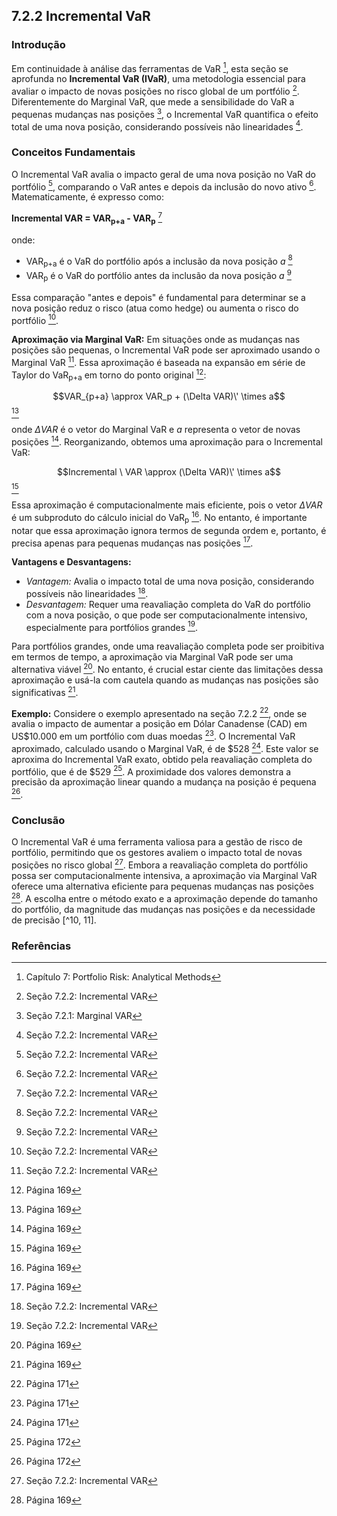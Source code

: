 ## 7.2.2 Incremental VaR

### Introdução
Em continuidade à análise das ferramentas de VaR [^1], esta seção se aprofunda no **Incremental VaR (IVaR)**, uma metodologia essencial para avaliar o impacto de novas posições no risco global de um portfólio [^10]. Diferentemente do Marginal VaR, que mede a sensibilidade do VaR a pequenas mudanças nas posições [^8], o Incremental VaR quantifica o efeito total de uma nova posição, considerando possíveis não linearidades [^10].

### Conceitos Fundamentais
O Incremental VaR avalia o impacto geral de uma nova posição no VaR do portfólio [^10], comparando o VaR antes e depois da inclusão do novo ativo [^10]. Matematicamente, é expresso como:

**Incremental VAR = VAR<sub>p+a</sub> - VAR<sub>p</sub>** [^10]

onde:
*   VAR<sub>p+a</sub> é o VaR do portfólio após a inclusão da nova posição *a* [^10]
*   VAR<sub>p</sub> é o VaR do portfólio antes da inclusão da nova posição *a* [^10]

Essa comparação "antes e depois" é fundamental para determinar se a nova posição reduz o risco (atua como hedge) ou aumenta o risco do portfólio [^10].

**Aproximação via Marginal VaR:**
Em situações onde as mudanças nas posições são pequenas, o Incremental VaR pode ser aproximado usando o Marginal VaR [^10]. Essa aproximação é baseada na expansão em série de Taylor do VaR<sub>p+a</sub> em torno do ponto original [^11]:

$$VAR_{p+a} \approx VAR_p + (\Delta VAR)\' \times a$$ [^11]

onde $\Delta VAR$ é o vetor do Marginal VaR e *a* representa o vetor de novas posições [^11].  Reorganizando, obtemos uma aproximação para o Incremental VaR:

$$Incremental \ VAR \approx (\Delta VAR)\' \times a$$ [^11]

Essa aproximação é computacionalmente mais eficiente, pois o vetor $\Delta VAR$ é um subproduto do cálculo inicial do VaR<sub>p</sub> [^11]. No entanto, é importante notar que essa aproximação ignora termos de segunda ordem e, portanto, é precisa apenas para pequenas mudanças nas posições [^11].

**Vantagens e Desvantagens:**
*   *Vantagem:* Avalia o impacto total de uma nova posição, considerando possíveis não linearidades [^10].
*   *Desvantagem:* Requer uma reavaliação completa do VaR do portfólio com a nova posição, o que pode ser computacionalmente intensivo, especialmente para portfólios grandes [^10].

Para portfólios grandes, onde uma reavaliação completa pode ser proibitiva em termos de tempo, a aproximação via Marginal VaR pode ser uma alternativa viável [^11]. No entanto, é crucial estar ciente das limitações dessa aproximação e usá-la com cautela quando as mudanças nas posições são significativas [^11].

**Exemplo:**
Considere o exemplo apresentado na seção 7.2.2 [^13], onde se avalia o impacto de aumentar a posição em Dólar Canadense (CAD) em US$10.000 em um portfólio com duas moedas [^13]. O Incremental VaR aproximado, calculado usando o Marginal VaR, é de $528 [^13]. Este valor se aproxima do Incremental VaR exato, obtido pela reavaliação completa do portfólio, que é de $529 [^14]. A proximidade dos valores demonstra a precisão da aproximação linear quando a mudança na posição é pequena [^14].

### Conclusão
O Incremental VaR é uma ferramenta valiosa para a gestão de risco de portfólio, permitindo que os gestores avaliem o impacto total de novas posições no risco global [^10]. Embora a reavaliação completa do portfólio possa ser computacionalmente intensiva, a aproximação via Marginal VaR oferece uma alternativa eficiente para pequenas mudanças nas posições [^11]. A escolha entre o método exato e a aproximação depende do tamanho do portfólio, da magnitude das mudanças nas posições e da necessidade de precisão [^10, 11].

### Referências
[^1]: Capítulo 7: Portfolio Risk: Analytical Methods
[^8]: Seção 7.2.1: Marginal VAR
[^10]: Seção 7.2.2: Incremental VAR
[^11]: Página 169
[^13]: Página 171
[^14]: Página 172
<!-- END -->